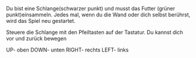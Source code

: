 Du bist eine Schlange(schwarzer punkt) und musst das Futter (grüner punkt)einsammeln.
Jedes mal, wenn du die Wand oder dich selbst berührst, wird das Spiel neu gestartet.

Steuere die Schlange mit den Pfeiltasten auf der Tastatur.
Du kannst dich vor und zurück bewegen

UP- oben
DOWN- unten
RIGHT- rechts
LEFT- links